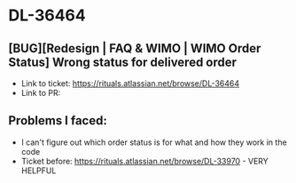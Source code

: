 # DL-36464

## [BUG][Redesign | FAQ & WIMO | WIMO Order Status] Wrong status for delivered order

- Link to ticket: https://rituals.atlassian.net/browse/DL-36464
- Link to PR: 

## Problems I faced:

- I can't figure out which order status is for what and how they work in the code
- Ticket before: https://rituals.atlassian.net/browse/DL-33970 - VERY HELPFUL
